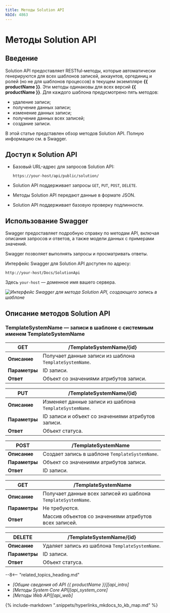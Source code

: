 ```yaml
---
title: Методы Solution API
kbId: 4863
---
```


# Методы Solution API

## Введение

Solution API предоставляет RESTful-методы, которые автоматически генерируются для всех шаблонов записей, аккаунтов, оргединиц и ролей (но не для шаблонов процессов) в текущем экземпляре **{{ productName }}**. Эти методы одинаковы для всех версий **{{ productName }}**. Для каждого шаблона предусмотрено пять методов:

- удаление записи;
- получение данных записи;
- изменение данных записи;
- получение данных всех записей;
- создание записи.

В этой статье представлен обзор методов Solution API. Полную информацию см. в Swagger.

## Доступ к Solution API

- Базовый URL-адрес для запросов Solution API:

  ```
  https://your-host/api/public/solution/
  ```
- Solution API поддерживает запросы `GET`, `PUT`, `POST`, `DELETE`.
- Методы Solution API передают данные в формате JSON.
- Solution API поддерживает базовую проверку подлинности.

## Использование Swagger

Swagger предоставляет подробную справку по методам API, включая описания запросов и ответов, а также модели данных с примерами значений.

Swagger позволяет выполнять запросы и просматривать ответы.

Интерфейс Swagger для Solution API доступен по адресу:

```
http://your-host/Docs/SolutionApi
```

Здесь `your-host` — доменное имя вашего сервера.

_![Интерфейс Swagger для метода Solution API, создающего запись в шаблоне](https://kb.comindware.ru/assets/img_64d362ff9cd63.png)_

## Описание методов Solution API

### TemplateSystemName — записи в шаблоне с системным именем TemplateSystemName

| GET | /TemplateSystemName/{id} |
| --- | --- |
| **Описание** | Получает данные записи из шаблона `TemplateSystemName`. |
| **Параметры** | ID записи. |
| **Ответ** | Объект со значениями атрибутов записи. |

| PUT | /TemplateSystemName/{id} |
| --- | --- |
| **Описание** | Изменяет данные записи из шаблона `TemplateSystemName`. |
| **Параметры** | ID записи и объект со значениями атрибутов записи. |
| **Ответ** | Объект статуса. |

| POST | /TemplateSystemName |
| --- | --- |
| **Описание** | Создает запись в шаблоне `TemplateSystemName`. |
| **Параметры** | Объект со значениями атрибутов записи. |
| **Ответ** | ID записи. |

| GET | /TemplateSystemName |
| --- | --- |
| **Описание** | Получает данные всех записей из шаблона `TemplateSystemName`. |
| **Параметры** | Не требуются. |
| **Ответ** | Массив объектов со значениями атрибутов всех записей. |

| DELETE | /TemplateSystemName/{id} |
| --- | --- |
| **Описание** | Удаляет запись из шаблона `TemplateSystemName`. |
| **Параметры** | ID записи. |
| **Ответ** | Объект статуса. |

--8<-- "related_topics_heading.md"

- *[Общие сведения об API {{ productName }}][api_intro]*
- *[Методы System Core API][api_system_core]*
- *[Методы Web API][api_web]*

{% include-markdown ".snippets/hyperlinks_mkdocs_to_kb_map.md" %}
